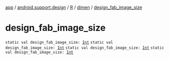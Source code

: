 [app](../../../index.md) / [android.support.design](../../index.md) / [R](../index.md) / [dimen](index.md) / [design_fab_image_size](.)

# design_fab_image_size

`static val design_fab_image_size: `[`Int`](https://kotlinlang.org/api/latest/jvm/stdlib/kotlin/-int/index.html)
`static val design_fab_image_size: `[`Int`](https://kotlinlang.org/api/latest/jvm/stdlib/kotlin/-int/index.html)
`static val design_fab_image_size: `[`Int`](https://kotlinlang.org/api/latest/jvm/stdlib/kotlin/-int/index.html)
`static val design_fab_image_size: `[`Int`](https://kotlinlang.org/api/latest/jvm/stdlib/kotlin/-int/index.html)